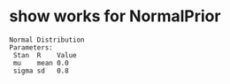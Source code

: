 # show works for NormalPrior

    Normal Distribution
    Parameters:
     Stan  R    Value
     mu    mean 0.0  
     sigma sd   0.8  

